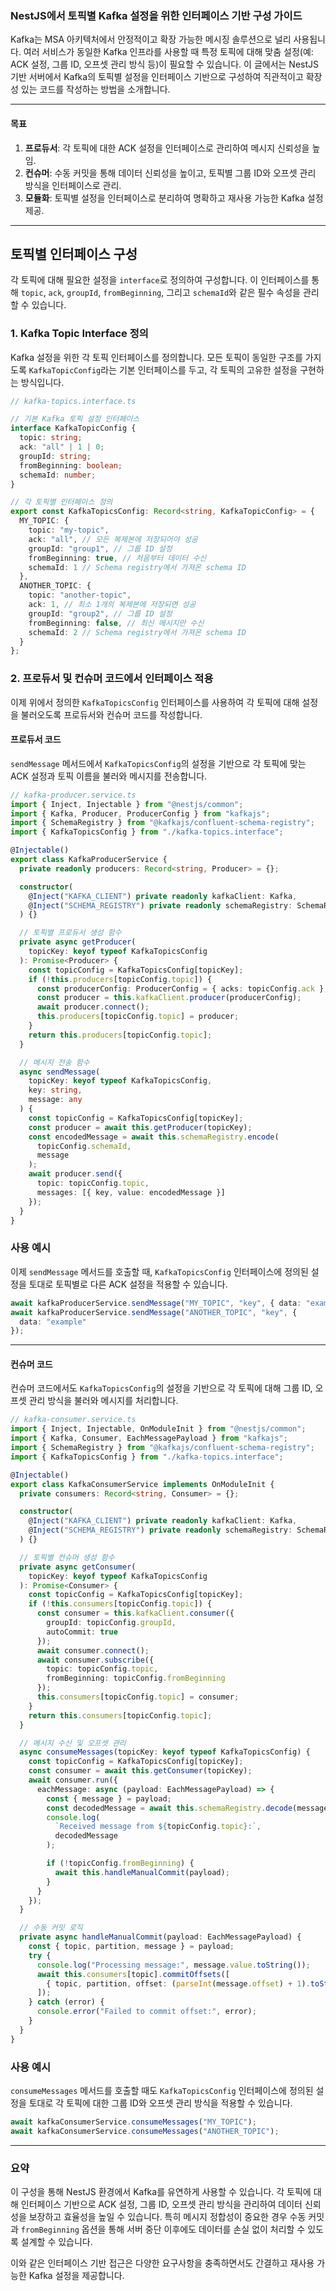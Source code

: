 ### NestJS에서 토픽별 Kafka 설정을 위한 인터페이스 기반 구성 가이드

Kafka는 MSA 아키텍처에서 안정적이고 확장 가능한 메시징 솔루션으로 널리 사용됩니다. 여러 서비스가 동일한 Kafka 인프라를 사용할 때 특정 토픽에 대해 맞춤 설정(예: ACK 설정, 그룹 ID, 오프셋 관리 방식 등)이 필요할 수 있습니다. 이 글에서는 NestJS 기반 서버에서 Kafka의 토픽별 설정을 인터페이스 기반으로 구성하여 직관적이고 확장성 있는 코드를 작성하는 방법을 소개합니다.

---

#### 목표

1. **프로듀서**: 각 토픽에 대한 ACK 설정을 인터페이스로 관리하여 메시지 신뢰성을 높임.
2. **컨슈머**: 수동 커밋을 통해 데이터 신뢰성을 높이고, 토픽별 그룹 ID와 오프셋 관리 방식을 인터페이스로 관리.
3. **모듈화**: 토픽별 설정을 인터페이스로 분리하여 명확하고 재사용 가능한 Kafka 설정 제공.

---

## 토픽별 인터페이스 구성

각 토픽에 대해 필요한 설정을 `interface`로 정의하여 구성합니다. 이 인터페이스를 통해 `topic`, `ack`, `groupId`, `fromBeginning`, 그리고 `schemaId`와 같은 필수 속성을 관리할 수 있습니다.

### 1. Kafka Topic Interface 정의

Kafka 설정을 위한 각 토픽 인터페이스를 정의합니다. 모든 토픽이 동일한 구조를 가지도록 `KafkaTopicConfig`라는 기본 인터페이스를 두고, 각 토픽의 고유한 설정을 구현하는 방식입니다.

```typescript
// kafka-topics.interface.ts

// 기본 Kafka 토픽 설정 인터페이스
interface KafkaTopicConfig {
  topic: string;
  ack: "all" | 1 | 0;
  groupId: string;
  fromBeginning: boolean;
  schemaId: number;
}

// 각 토픽별 인터페이스 정의
export const KafkaTopicsConfig: Record<string, KafkaTopicConfig> = {
  MY_TOPIC: {
    topic: "my-topic",
    ack: "all", // 모든 복제본에 저장되어야 성공
    groupId: "group1", // 그룹 ID 설정
    fromBeginning: true, // 처음부터 데이터 수신
    schemaId: 1 // Schema registry에서 가져온 schema ID
  },
  ANOTHER_TOPIC: {
    topic: "another-topic",
    ack: 1, // 최소 1개의 복제본에 저장되면 성공
    groupId: "group2", // 그룹 ID 설정
    fromBeginning: false, // 최신 메시지만 수신
    schemaId: 2 // Schema registry에서 가져온 schema ID
  }
};
```

### 2. 프로듀서 및 컨슈머 코드에서 인터페이스 적용

이제 위에서 정의한 `KafkaTopicsConfig` 인터페이스를 사용하여 각 토픽에 대해 설정을 불러오도록 프로듀서와 컨슈머 코드를 작성합니다.

#### 프로듀서 코드

`sendMessage` 메서드에서 `KafkaTopicsConfig`의 설정을 기반으로 각 토픽에 맞는 ACK 설정과 토픽 이름을 불러와 메시지를 전송합니다.

```typescript
// kafka-producer.service.ts
import { Inject, Injectable } from "@nestjs/common";
import { Kafka, Producer, ProducerConfig } from "kafkajs";
import { SchemaRegistry } from "@kafkajs/confluent-schema-registry";
import { KafkaTopicsConfig } from "./kafka-topics.interface";

@Injectable()
export class KafkaProducerService {
  private readonly producers: Record<string, Producer> = {};

  constructor(
    @Inject("KAFKA_CLIENT") private readonly kafkaClient: Kafka,
    @Inject("SCHEMA_REGISTRY") private readonly schemaRegistry: SchemaRegistry
  ) {}

  // 토픽별 프로듀서 생성 함수
  private async getProducer(
    topicKey: keyof typeof KafkaTopicsConfig
  ): Promise<Producer> {
    const topicConfig = KafkaTopicsConfig[topicKey];
    if (!this.producers[topicConfig.topic]) {
      const producerConfig: ProducerConfig = { acks: topicConfig.ack };
      const producer = this.kafkaClient.producer(producerConfig);
      await producer.connect();
      this.producers[topicConfig.topic] = producer;
    }
    return this.producers[topicConfig.topic];
  }

  // 메시지 전송 함수
  async sendMessage(
    topicKey: keyof typeof KafkaTopicsConfig,
    key: string,
    message: any
  ) {
    const topicConfig = KafkaTopicsConfig[topicKey];
    const producer = await this.getProducer(topicKey);
    const encodedMessage = await this.schemaRegistry.encode(
      topicConfig.schemaId,
      message
    );
    await producer.send({
      topic: topicConfig.topic,
      messages: [{ key, value: encodedMessage }]
    });
  }
}
```

### 사용 예시

이제 `sendMessage` 메서드를 호출할 때, `KafkaTopicsConfig` 인터페이스에 정의된 설정을 토대로 토픽별로 다른 ACK 설정을 적용할 수 있습니다.

```typescript
await kafkaProducerService.sendMessage("MY_TOPIC", "key", { data: "example" });
await kafkaProducerService.sendMessage("ANOTHER_TOPIC", "key", {
  data: "example"
});
```

---

#### 컨슈머 코드

컨슈머 코드에서도 `KafkaTopicsConfig`의 설정을 기반으로 각 토픽에 대해 그룹 ID, 오프셋 관리 방식을 불러와 메시지를 처리합니다.

```typescript
// kafka-consumer.service.ts
import { Inject, Injectable, OnModuleInit } from "@nestjs/common";
import { Kafka, Consumer, EachMessagePayload } from "kafkajs";
import { SchemaRegistry } from "@kafkajs/confluent-schema-registry";
import { KafkaTopicsConfig } from "./kafka-topics.interface";

@Injectable()
export class KafkaConsumerService implements OnModuleInit {
  private consumers: Record<string, Consumer> = {};

  constructor(
    @Inject("KAFKA_CLIENT") private readonly kafkaClient: Kafka,
    @Inject("SCHEMA_REGISTRY") private readonly schemaRegistry: SchemaRegistry
  ) {}

  // 토픽별 컨슈머 생성 함수
  private async getConsumer(
    topicKey: keyof typeof KafkaTopicsConfig
  ): Promise<Consumer> {
    const topicConfig = KafkaTopicsConfig[topicKey];
    if (!this.consumers[topicConfig.topic]) {
      const consumer = this.kafkaClient.consumer({
        groupId: topicConfig.groupId,
        autoCommit: true
      });
      await consumer.connect();
      await consumer.subscribe({
        topic: topicConfig.topic,
        fromBeginning: topicConfig.fromBeginning
      });
      this.consumers[topicConfig.topic] = consumer;
    }
    return this.consumers[topicConfig.topic];
  }

  // 메시지 수신 및 오프셋 관리
  async consumeMessages(topicKey: keyof typeof KafkaTopicsConfig) {
    const topicConfig = KafkaTopicsConfig[topicKey];
    const consumer = await this.getConsumer(topicKey);
    await consumer.run({
      eachMessage: async (payload: EachMessagePayload) => {
        const { message } = payload;
        const decodedMessage = await this.schemaRegistry.decode(message.value);
        console.log(
          `Received message from ${topicConfig.topic}:`,
          decodedMessage
        );

        if (!topicConfig.fromBeginning) {
          await this.handleManualCommit(payload);
        }
      }
    });
  }

  // 수동 커밋 로직
  private async handleManualCommit(payload: EachMessagePayload) {
    const { topic, partition, message } = payload;
    try {
      console.log("Processing message:", message.value.toString());
      await this.consumers[topic].commitOffsets([
        { topic, partition, offset: (parseInt(message.offset) + 1).toString() }
      ]);
    } catch (error) {
      console.error("Failed to commit offset:", error);
    }
  }
}
```

### 사용 예시

`consumeMessages` 메서드를 호출할 때도 `KafkaTopicsConfig` 인터페이스에 정의된 설정을 토대로 각 토픽에 대한 그룹 ID와 오프셋 관리 방식을 적용할 수 있습니다.

```typescript
await kafkaConsumerService.consumeMessages("MY_TOPIC");
await kafkaConsumerService.consumeMessages("ANOTHER_TOPIC");
```

---

### 요약

이 구성을 통해 NestJS 환경에서 Kafka를 유연하게 사용할 수 있습니다. 각 토픽에 대해 인터페이스 기반으로 ACK 설정, 그룹 ID, 오프셋 관리 방식을 관리하여 데이터 신뢰성을 보장하고 효율성을 높일 수 있습니다. 특히 메시지 정합성이 중요한 경우 수동 커밋과 `fromBeginning` 옵션을 통해 서버 중단 이후에도 데이터를 손실 없이 처리할 수 있도록 설계할 수 있습니다.

이와 같은 인터페이스 기반 접근은 다양한 요구사항을 충족하면서도 간결하고 재사용 가능한 Kafka 설정을 제공합니다.
